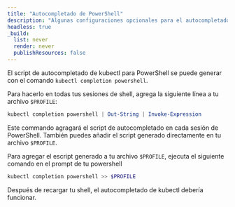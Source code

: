```yaml
---
title: "Autocompletado de PowerShell"
description: "Algunas configuraciones opcionales para el autocompletado de PowerShell."
headless: true
_build:
  list: never
  render: never
  publishResources: false
---
```


El script de autocompletado de kubectl para PowerShell se puede generar con el comando `kubectl completion powershell`.

Para hacerlo en todas tus sesiones de shell, agrega la siguiente línea a tu archivo `$PROFILE`:

```powershell
kubectl completion powershell | Out-String | Invoke-Expression
```
Este commando agragará el script de autocompletado en cada sesión de PowerShell. También puedes añadir el script generado directamente en tu archivo `$PROFILE`.

Para agregar el escript generado a tu archivo `$PROFILE`, ejecuta el siguiente comando en el prompt de tu powershell

```powershell
kubectl completion powershell >> $PROFILE
```

Después de recargar tu shell, el autocompletado de kubectl debería funcionar.
